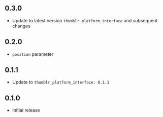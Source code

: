 ## 0.3.0
* Update to latest version `thumblr_platform_interface` and subsequent changes

## 0.2.0
* `position` parameter

## 0.1.1
* Update to `thumblr_platform_interface: 0.1.1`

## 0.1.0

* Initial release
